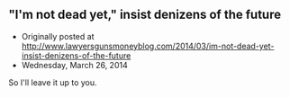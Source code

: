 ## "I'm not dead yet," insist denizens of the future

 * Originally posted at http://www.lawyersgunsmoneyblog.com/2014/03/im-not-dead-yet-insist-denizens-of-the-future
 * Wednesday, March 26, 2014

So I'll leave it up to you.